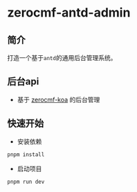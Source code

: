 # zerocmf-antd-admin

## 简介

打造一个基于`antd`的通用后台管理系统。

## 后台api

- 基于 [zerocmf-koa](https://github.com/zerocmf/zerocmf-koa) 的后台管理

## 快速开始

- 安装依赖

```bash
pnpm install
```

- 启动项目

```bash
pnpm run dev
```
